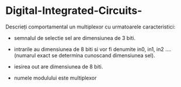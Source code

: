 # Digital-Integrated-Circuits-
Descrieți comportamental un multiplexor cu urmatoarele caracteristici:

- semnalul de selectie sel are dimensiunea de 3 biti.

- intrarile au dimensiunea de 8 biti si vor fi denumite in0, in1, in2 .... (numarul exact se determina cunoscand dimensiunea sel).

- iesirea out are dimensiunea de 8 biti.

- numele modulului este multiplexor
